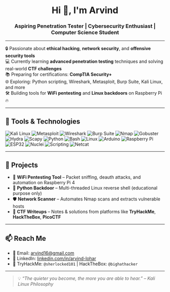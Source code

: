 <h1 align="center">Hi 👋, I'm Arvind</h1>
<h3 align="center">Aspiring Penetration Tester | Cybersecurity Enthusiast | Computer Science Student</h3>

---

🔒 Passionate about **ethical hacking**, **network security**, and **offensive security tools**  
💻 Currently learning **advanced penetration testing** techniques and solving real-world **CTF challenges**  
📚 Preparing for certifications: **CompTIA Security+**  
🌐 Exploring: Python scripting, Wireshark, Metasploit, Burp Suite, Kali Linux, and more  
🛠️ Building tools for **WiFi pentesting** and **Linux backdoors** on Raspberry Pi 🔥

---

## 🧰 Tools & Technologies

![Kali Linux](https://img.shields.io/badge/-Kali%20Linux-557C94?style=flat&logo=kalilinux&logoColor=white)
![Metasploit](https://img.shields.io/badge/-Metasploit-222222?style=flat&logo=metasploit&logoColor=white)
![Wireshark](https://img.shields.io/badge/-Wireshark-1679A7?style=flat&logo=wireshark&logoColor=white)
![Burp Suite](https://img.shields.io/badge/-Burp%20Suite-ff5722?style=flat&logo=burpsuite&logoColor=white)
![Nmap](https://img.shields.io/badge/-Nmap-00457C?style=flat&logo=nmap&logoColor=white)
![Gobuster](https://img.shields.io/badge/-Gobuster-4B4B4B?style=flat)
![Hydra](https://img.shields.io/badge/-Hydra-000000?style=flat)
![Scapy](https://img.shields.io/badge/-Scapy-3776AB?style=flat)
![Python](https://img.shields.io/badge/-Python-3776AB?style=flat&logo=python&logoColor=white)
![Bash](https://img.shields.io/badge/-Bash-4EAA25?style=flat&logo=gnubash&logoColor=white)
![Linux](https://img.shields.io/badge/-Linux-FCC624?style=flat&logo=linux&logoColor=black)
![Arduino](https://img.shields.io/badge/-Arduino-00979D?style=flat&logo=arduino&logoColor=white)
![Raspberry Pi](https://img.shields.io/badge/-Raspberry%20Pi-C51A4A?style=flat&logo=raspberrypi&logoColor=white)
![ESP32](https://img.shields.io/badge/-ESP32-323232?style=flat)
![Nuclei](https://img.shields.io/badge/-Nuclei-0f0f0f?style=flat)
![Scripting](https://img.shields.io/badge/-Scripting-blue?style=flat)
![Netcat](https://img.shields.io/badge/-Netcat-808080?style=flat)

---

## 🔭 Projects

- 🔧 **WiFi Pentesting Tool** – Packet sniffing, deauth attacks, and automation on Raspberry Pi 4
- 🐍 **Python Backdoor** – Multi-threaded Linux reverse shell (educational purpose only)
- 🛡️ **Network Scanner** – Automates Nmap scans and extracts vulnerable hosts
- 🧠 **CTF Writeups** – Notes & solutions from platforms like **TryHackMe**, **HackTheBox**, **PicoCTF**

---

## 📫 Reach Me

- 📧 Email: [arvind16@gmail.com](mailto:arvind16@gmail.com)
- 💼 LinkedIn: [linkedin.com/in/arvind-lohar](https://www.linkedin.com/in/arvind-lohar-48824b266/)
- 🔗 TryHackMe: `@sherlocked101` | HackTheBox: `@bighathacker`

---

> 💡 _“The quieter you become, the more you are able to hear.” – Kali Linux Philosophy_
